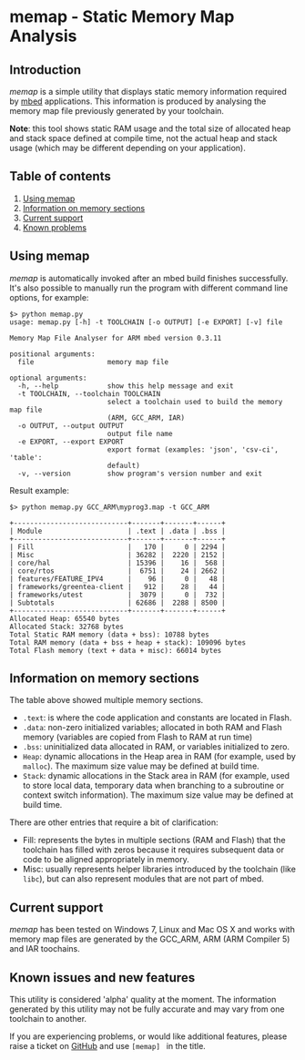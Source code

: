 # memap - Static Memory Map Analysis

## Introduction

*memap* is a simple utility that displays static memory information required by [mbed](https://github.com/mbedmicro/mbed) applications. This information is produced by analysing the memory map file previously generated by your toolchain.

**Note**: this tool shows static RAM usage and the total size of allocated heap and stack space defined at compile time, not the actual heap and stack usage (which may be different depending on your application).

## Table of contents

1. [Using memap](#using-memap)
1. [Information on memory sections](#information-on-memory-sections)
1. [Current support](#current-support)
1. [Known problems](#known-issues-and-new-features)

## Using memap

*memap* is automatically invoked after an mbed build finishes successfully. It's also possible to manually run the program with different command line options, for example:

```
$> python memap.py
usage: memap.py [-h] -t TOOLCHAIN [-o OUTPUT] [-e EXPORT] [-v] file

Memory Map File Analyser for ARM mbed version 0.3.11

positional arguments:
  file                  memory map file

optional arguments:
  -h, --help            show this help message and exit
  -t TOOLCHAIN, --toolchain TOOLCHAIN
                        select a toolchain used to build the memory map file
                        (ARM, GCC_ARM, IAR)
  -o OUTPUT, --output OUTPUT
                        output file name
  -e EXPORT, --export EXPORT
                        export format (examples: 'json', 'csv-ci', 'table':
                        default)
  -v, --version         show program's version number and exit
```

Result example:

```
$> python memap.py GCC_ARM\myprog3.map -t GCC_ARM

+----------------------------+-------+-------+------+
| Module                     | .text | .data | .bss |
+----------------------------+-------+-------+------+
| Fill                       |   170 |     0 | 2294 |
| Misc                       | 36282 |  2220 | 2152 |
| core/hal                   | 15396 |    16 |  568 |
| core/rtos                  |  6751 |    24 | 2662 |
| features/FEATURE_IPV4      |    96 |     0 |   48 |
| frameworks/greentea-client |   912 |    28 |   44 |
| frameworks/utest           |  3079 |     0 |  732 |
| Subtotals                  | 62686 |  2288 | 8500 |
+----------------------------+-------+-------+------+
Allocated Heap: 65540 bytes
Allocated Stack: 32768 bytes
Total Static RAM memory (data + bss): 10788 bytes
Total RAM memory (data + bss + heap + stack): 109096 bytes
Total Flash memory (text + data + misc): 66014 bytes

```

## Information on memory sections

The table above showed multiple memory sections.

- ``.text``: is where the code application and constants are located in Flash.
- ``.data``: non-zero initialized variables; allocated in both RAM and Flash memory (variables are copied from Flash to RAM at run time)
- ``.bss``: uninitialized data allocated in RAM, or variables initialized to zero.
- ``Heap``: dynamic allocations in the Heap area in RAM (for example, used by ``malloc``). The maximum size value may be defined at build time.
- ``Stack``: dynamic allocations in the Stack area in RAM (for example, used to store local data, temporary data when branching to a subroutine or context switch information). The maximum size value may be defined at build time.

There are other entries that require a bit of clarification:

- Fill: represents the bytes in multiple sections (RAM and Flash) that the toolchain has filled with zeros because it requires subsequent data or code to be aligned appropriately in memory.
- Misc: usually represents helper libraries introduced by the toolchain (like ``libc``), but can also represent modules that are not part of mbed.

## Current support

*memap* has been tested on Windows 7, Linux and Mac OS X and works with memory map files are generated by the GCC_ARM, ARM (ARM Compiler 5) and IAR toochains.

## Known issues and new features

This utility is considered 'alpha' quality at the moment. The information generated by this utility may not be fully accurate and may vary from one toolchain to another.

If you are experiencing problems, or would like additional features, please raise a ticket on [GitHub](https://github.com/mbedmicro/mbed/issues) and use ```[memap] ``` in the title.
